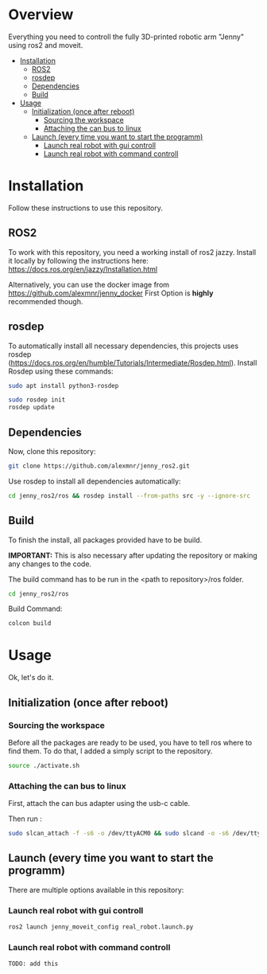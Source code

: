 # Overview
Everything you need to controll the fully 3D-printed robotic arm "Jenny" using ros2 and moveit.

<!-- START doctoc generated TOC please keep comment here to allow auto update -->
<!-- DON'T EDIT THIS SECTION, INSTEAD RE-RUN doctoc TO UPDATE -->

- [Installation](#installation)
  - [ROS2](#ros2)
  - [rosdep](#rosdep)
  - [Dependencies](#dependencies)
  - [Build](#build)
- [Usage](#usage)
  - [Initialization (once after reboot)](#initialization-once-after-reboot)
    - [Sourcing the workspace](#sourcing-the-workspace)
    - [Attaching the can bus to linux](#attaching-the-can-bus-to-linux)
  - [Launch (every time you want to start the programm)](#launch-every-time-you-want-to-start-the-programm)
    - [Launch real robot with gui controll](#launch-real-robot-with-gui-controll)
    - [Launch real robot with command controll](#launch-real-robot-with-command-controll)

<!-- END doctoc generated TOC please keep comment here to allow auto update -->

# Installation
Follow these instructions to use this repository.

## ROS2 
To work with this repository, you need a working install of ros2 jazzy. Install it locally by following the instructions here: https://docs.ros.org/en/jazzy/Installation.html 

Alternatively, you can use the docker image from https://github.com/alexmnr/jenny_docker
First Option is **highly** recommended though.

## rosdep
To automatically install all necessary dependencies, this projects uses rosdep (https://docs.ros.org/en/humble/Tutorials/Intermediate/Rosdep.html). 
Install Rosdep using these commands:
```sh
sudo apt install python3-rosdep
```
```sh
sudo rosdep init
rosdep update
```

## Dependencies
Now, clone this repository:
```sh
git clone https://github.com/alexmnr/jenny_ros2.git
```
Use rosdep to install all dependencies automatically:
```sh
cd jenny_ros2/ros && rosdep install --from-paths src -y --ignore-src
```

## Build
To finish the install, all packages provided have to be build.

**IMPORTANT:** This is also necessary after updating the repository or making any changes to the code.

The build command has to be run in the \<path to repository\>/ros folder.
```sh
cd jenny_ros2/ros
```
Build Command:
```sh
colcon build
```

# Usage
Ok, let's do it.
## Initialization (once after reboot)
### Sourcing the workspace
Before all the packages are ready to be used, you have to tell ros where to find them. To do that, I added a simply script to the repository.
```sh
source ./activate.sh
```
### Attaching the can bus to linux
First, attach the can bus adapter using the usb-c cable.

Then run :
```sh
sudo slcan_attach -f -s6 -o /dev/ttyACM0 && sudo slcand -o -s6 /dev/ttyACM0 can0 && sudo ip link set can0 up
```

## Launch (every time you want to start the programm)
There are multiple options available in this repository:
### Launch real robot with gui controll
```sh
ros2 launch jenny_moveit_config real_robot.launch.py
```
### Launch real robot with command controll
```sh
TODO: add this
```
